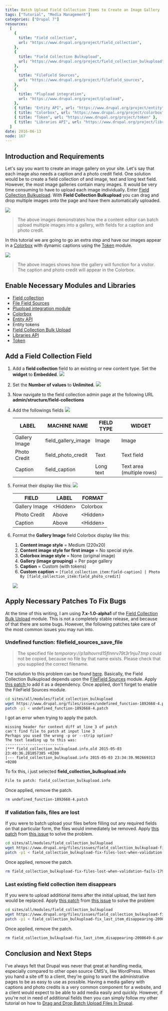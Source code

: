 ```yaml
---
title: Batch Upload Field Collection Items to Create an Image Gallery
tags: ["Tutorial", "Media Management"]
categories: ["Drupal 7"]
resources:
  [
    {
      title: "Field collection",
      url: "https://www.drupal.org/project/field_collection",
    },
    {
      title: "Field Collection Bulkupload",
      url: "https://www.drupal.org/project/field_collection_bulkupload",
    },
    {
      title: "FileField Sources",
      url: "https://www.drupal.org/project/filefield_sources",
    },
    {
      title: "Plupload integration",
      url: "https://www.drupal.org/project/plupload",
    },
    { title: "Entity API", url: "https://www.drupal.org/project/entity" },
    { title: "Colorbox", url: "https://www.drupal.org/project/colorbox" },
    { title: "Token", url: "https://www.drupal.org/project/token" },
    { title: "Libraries API", url: "https://www.drupal.org/project/libraries" },
  ]
date: 2016-06-13
node: 167
---
```


## Introduction and Requirements

Let's say you want to create an image gallery on your site. Let's say that each image also needs a caption and a photo credit field. One solution would be to create a field collection of and image, text and long text field. However, the most image galleries contain many images. It would be very time consuming to have to upload each image individually. Enter [Field Collection Bulkupload](https://www.drupal.org/project/field_collection_bulkupload). With **Field Collection Bulkupload** you can drag and drop multiple images onto the page and have them automatically uploaded.

![](/assets/images/posts/batch-upload-field-collection-items-create-image-gallery/field-collection-batch-upload.gif)

> The above images demonstrates how the a content editor can batch upload multiple images into a gallery, with fields for a caption and photo credit.

In this tutorial we are going to go an extra step and have our images appear in a [Colorbox](https://www.drupal.org/project/colorbox) with dynamic captions using the [Token](https://www.drupal.org/project/token) module.

![](/assets/images/posts/batch-upload-field-collection-items-create-image-gallery/field-collection-batch-upload-2.gif)

> The above images shows how the gallery will function for a visitor. The caption and photo credit will appear in the Colorbox.

## Enable Necessary Modules and Libraries

- [Field collection](https://www.drupal.org/project/field_collection)
- [File Field Sources](https://www.drupal.org/project/filefield_sources)
- [Plupload integration module](https://www.drupal.org/project/plupload)
- [Colorbox](https://www.drupal.org/project/colorbox)
- [Entity API](https://www.drupal.org/project/entity)
- Entity tokens
- [Field Collection Bulk Upload](https://www.drupal.org/project/field_collection_bulkupload)
- [Libraries API](https://www.drupal.org/project/libraries)
- [Token](https://www.drupal.org/project/token)

## Add a Field Collection Field

1. Add a **field collection** field to an existing or new content type. Set the **widget** to **Embedded**.
   ![](/assets/images/posts/batch-upload-field-collection-items-create-image-gallery/1-1-2.png)
2. Set the **Number of values** to **Unlimited.**
   ![](/assets/images/posts/batch-upload-field-collection-items-create-image-gallery/1-2-1.png)
3. Now navigate to the field collection admin page at the following URL **admin/structure/field-collections**
4. Add the followings fields
   ![](/assets/images/posts/batch-upload-field-collection-items-create-image-gallery/1-3-1.png)

   | **LABEL**     | **MACHINE NAME**    | **FIELD TYPE** | **WIDGET**                |
   | ------------- | ------------------- | -------------- | ------------------------- |
   | Gallery Image | field_gallery_image | Image          | Image                     |
   | Photo Credit  | field_photo_credit  | Text           | Text field                |
   | Caption       | field_caption       | Long text      | Text area (multiple rows) |

5. Format their display like this:
   ![](/assets/images/posts/batch-upload-field-collection-items-create-image-gallery/1-4-0.png)

   | **FIELD**     | **LABEL**  | **FORMAT** |
   | ------------- | ---------- | ---------- |
   | Gallery Image | \<Hidden\> | Colorbox   |
   | Photo Credit  | Above      | \<Hidden\> |
   | Caption       | Above      | \<Hidden\> |

6. Format the **Gallery Image** field Colorbox display like this:

   1. **Content image style** = Medium (220x20)
   1. **Content image style for first image** = No special style.
   1. **Colorbox image style** = None (original image)
   1. **Gallery (image grouping)** = Per page gallery
   1. **Caption** = Custom (with tokens)
   1. **Custom caption** = `[field_collection_item:field-caption] | Photo By [field_collection_item:field_photo_credit]`

   ![](/assets/images/posts/batch-upload-field-collection-items-create-image-gallery/1-5-0.png)

## Apply Necessary Patches To Fix Bugs

At the time of this writing, I am using **7.x-1.0-alpha1** of the [Field Collection Bulk Upload](https://www.drupal.org/project/field_collection_bulkupload) module. This is not a completely stable release, and because of that there are some bugs. However, the following patches take care of the most common issues you may run into.

### Undefined function: filefield_sources_save_file

> The specified file _temporary://p1alhovrrd15flnnrv79t3r1nju7.tmp_ could not be copied, because no file by that name exists. Please check that you supplied the correct filename.

The solution to this problem can be found [here](https://www.drupal.org/node/1892668#comment-9887597). Basically, the Field Collection Bulkupload depends upon the [FileField Sources](https://www.drupal.org/project/filefield_sources) module. Apply [this patch ](https://www.drupal.org/files/issues/undefined_function-1892668-4.patch)to add it as a dependency. Once applied, don't forget to enable the FileField Sources module.

```bash
cd sites/all/modules/field_collection_bulkupload
wget https://www.drupal.org/files/issues/undefined_function-1892668-4.patch
patch -p1 < undefined_function-1892668-4.patch
```

I got an error when trying to apply the patch.

```text
missing header for context diff at line 3 of patch
can't find file to patch at input line 3
Perhaps you used the wrong -p or --strip option?
The text leading up to this was:
--------------------------
|*** field_collection_bulkupload.info.old 2015-05-03 23:40:36.281057385 +0200
|--- field_collection_bulkupload.info 2015-05-03 23:34:39.902669313 +0200
```

To fix this, i just selected **field_collection_bulkupload.info**

```bash
File to patch: field_collection_bulkupload.info
```

Once applied, remove the patch.

```bash
rm undefined_function-1892668-4.patch
```

### If validation fails, files are lost

If you were to batch upload your files before filling out any required fields on that particular form, the files would immediately be removed. Apply [this patch](https://www.drupal.org/files/issues/field_collection_bulkupload-fix-files-lost-when-validation-fails-1797886-4.patch) from [this issue](https://www.drupal.org/node/1797886#comment-8577413) to solve the problem.

```bash
cd sites/all/modules/field_collection_bulkupload
wget https://www.drupal.org/files/issues/field_collection_bulkupload-fix-files-lost-when-validation-fails-1797886-4.patch
patch -p1 < field_collection_bulkupload-fix-files-lost-when-validation-fails-1797886-4.patch
```

Once applied, remove the patch.

```bash
rm field_collection_bulkupload-fix-files-lost-when-validation-fails-1797886-4.patch
```

### Last existing field collection item disappears

If you were to upload additional items after the initial upload, the last item would be replaced. Apply [this patch](https://www.drupal.org/files/issues/field_collection_bulkupload-fix_last_item_disappearing-2098649-6.patch) from [this issue](https://www.drupal.org/node/2098649#comment-8569763) to solve the problem

```bash
cd sites/all/modules/field_collection_bulkupload
wget https://www.drupal.org/files/issues/field_collection_bulkupload-fix_last_item_disappearing-2098649-6.patch
patch -p1 < field_collection_bulkupload-fix_last_item_disappearing-2098649-6.patch
```

Once applied, remove the patch.

```bash
rm field_collection_bulkupload-fix_last_item_disappearing-2098649-6.patch
```

## Conclusion and Next Steps

I've always felt that Drupal was never that great at handling media, especially compared to other open source CMS's, like WordPress. When you hand a site off to a client, they're going to want the administrative pages to be as easy to use as possible. Having a media gallery with captions and photo credits is a very common component for a website, and a client would expect to be able to add media easily and quickly. However, if you're not in need of additional fields then you can simply follow my other tutorial on how to [Drag and Drop Batch Upload Files In Drupal](/blog/drag-and-drop-batch-upload-files-drupal).
